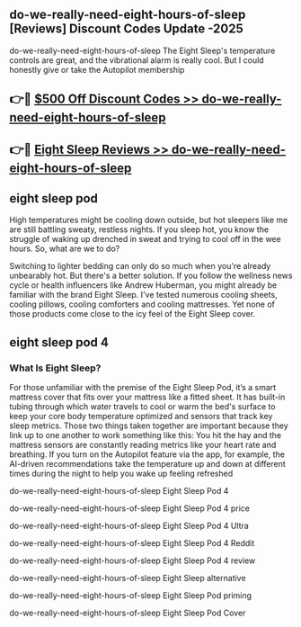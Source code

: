 ## do-we-really-need-eight-hours-of-sleep [Reviews​] Discount Codes Update -2025

do-we-really-need-eight-hours-of-sleep The Eight Sleep's temperature controls are great, and the vibrational alarm is really cool. But I could honestly give or take the Autopilot membership

## 👉🔴 [$500 Off Discount Codes >> do-we-really-need-eight-hours-of-sleep](http://download.freeplayer.one?title=do-we-really-need-eight-hours-of-sleep&ref=18-ES)

## 👉🔴 [Eight Sleep Reviews >> do-we-really-need-eight-hours-of-sleep](http://download.freeplayer.one?title=do-we-really-need-eight-hours-of-sleep&ref=18-ES)

## eight sleep pod

High temperatures might be cooling down outside, but hot sleepers like me are still battling sweaty, restless nights. If you sleep hot, you know the struggle of waking up drenched in sweat and trying to cool off in the wee hours. So, what are we to do?

Switching to lighter bedding can only do so much when you're already unbearably hot. But there's a better solution. If you follow the wellness news cycle or health influencers like Andrew Huberman, you might already be familiar with the brand Eight Sleep. I've tested numerous cooling sheets, cooling pillows, cooling comforters and cooling mattresses. Yet none of those products come close to the icy feel of the Eight Sleep cover.

## eight sleep pod 4

### What Is Eight Sleep?

For those unfamiliar with the premise of the Eight Sleep Pod, it’s a smart mattress cover that fits over your mattress like a fitted sheet. It has built-in tubing through which water travels to cool or warm the bed's surface to keep your core body temperature optimized and sensors that track key sleep metrics. Those two things taken together are important because they link up to one another to work something like this: You hit the hay and the mattress sensors are constantly reading metrics like your heart rate and breathing. If you turn on the Autopilot feature via the app, for example, the AI-driven recommendations take the temperature up and down at different times during the night to help you wake up feeling refreshed

do-we-really-need-eight-hours-of-sleep Eight Sleep Pod 4

do-we-really-need-eight-hours-of-sleep Eight Sleep Pod 4 price

do-we-really-need-eight-hours-of-sleep Eight Sleep Pod 4 Ultra

do-we-really-need-eight-hours-of-sleep Eight Sleep Pod 4 Reddit

do-we-really-need-eight-hours-of-sleep Eight Sleep Pod 4 review

do-we-really-need-eight-hours-of-sleep Eight Sleep alternative

do-we-really-need-eight-hours-of-sleep Eight Sleep Pod priming

do-we-really-need-eight-hours-of-sleep Eight Sleep Pod Cover